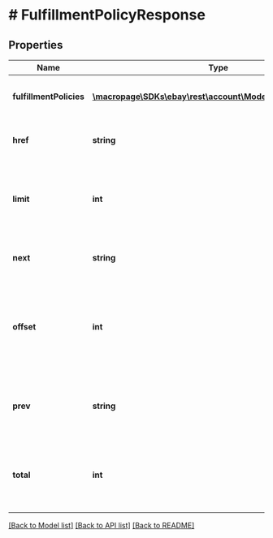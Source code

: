 # # FulfillmentPolicyResponse

## Properties

Name | Type | Description | Notes
------------ | ------------- | ------------- | -------------
**fulfillmentPolicies** | [**\macropage\SDKs\ebay\rest\account\Model\FulfillmentPolicy[]**](FulfillmentPolicy.md) | A list of the seller&#39;s fulfillment policies. | [optional] 
**href** | **string** | Returns a URL link to the result set. | [optional] 
**limit** | **int** | Returns the maximum number of results that can be returned in result set. | [optional] 
**next** | **string** | Returns a URL link to the next set of results. | [optional] 
**offset** | **int** | Returns how many result sets were skipped before the currently returned result set. | [optional] 
**prev** | **string** | Returns a URL link to the previous set of results. | [optional] 
**total** | **int** | Returns the total number of result sets in the paginated collection. | [optional] 

[[Back to Model list]](../../README.md#documentation-for-models) [[Back to API list]](../../README.md#documentation-for-api-endpoints) [[Back to README]](../../README.md)


